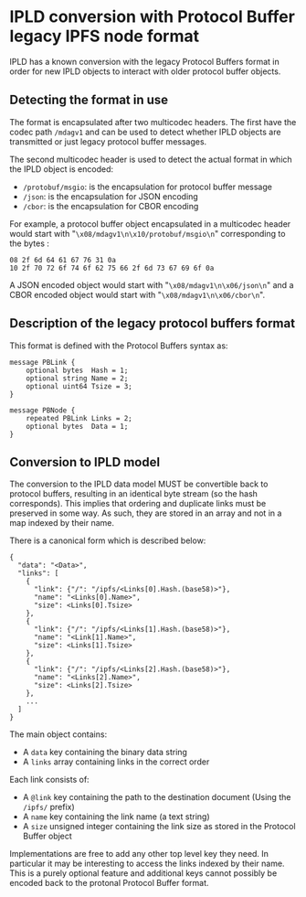 # IPLD conversion with Protocol Buffer legacy IPFS node format

IPLD has a known conversion with the legacy Protocol Buffers format in order for new IPLD objects to interact with older protocol buffer objects.

## Detecting the format in use

The format is encapsulated after two multicodec headers. The first have the codec path `/mdagv1` and can be used to detect whether IPLD objects are transmitted or just legacy protocol buffer messages.

The second multicodec header is used to detect the actual format in which the IPLD object is encoded:

- `/protobuf/msgio`: is the encapsulation for protocol buffer message
- `/json`: is the encapsulation for JSON encoding
- `/cbor`: is the encapsulation for CBOR encoding

For example, a protocol buffer object encapsulated in a multicodec header would start with "`\x08/mdagv1\n\x10/protobuf/msgio\n`" corresponding to the bytes :

    08 2f 6d 64 61 67 76 31 0a
    10 2f 70 72 6f 74 6f 62 75 66 2f 6d 73 67 69 6f 0a

A JSON encoded object would start with "`\x08/mdagv1\n\x06/json\n`" and a CBOR encoded object would start with "`\x08/mdagv1\n\x06/cbor\n`".


## Description of the legacy protocol buffers format

This format is defined with the Protocol Buffers syntax as:

    message PBLink {
        optional bytes  Hash = 1;
        optional string Name = 2;
        optional uint64 Tsize = 3;
    }

    message PBNode {
        repeated PBLink Links = 2;
        optional bytes  Data = 1;
    }

## Conversion to IPLD model

The conversion to the IPLD data model MUST be convertible back to protocol buffers, resulting in an identical byte stream (so the hash corresponds). This implies that ordering and duplicate links must be preserved in some way. As such, they are stored in an array and not in a map indexed by their name.

There is a canonical form which is described below:

    {
      "data": "<Data>",
      "links": [
        {
          "link": {"/": "/ipfs/<Links[0].Hash.(base58)>"},
          "name": "<Links[0].Name>",
          "size": <Links[0].Tsize>
        },
        {
          "link": {"/": "/ipfs/<Links[1].Hash.(base58)>"},
          "name": "<Link[1].Name>",
          "size": <Links[1].Tsize>
        },
        {
          "link": {"/": "/ipfs/<Links[2].Hash.(base58)>"},
          "name": "<Links[2].Name>",
          "size": <Links[2].Tsize>
        },
        ...
      ]
    }

The main object contains:

- A `data` key containing the binary data string
- A `links` array containing links in the correct order

Each link consists of:

- A `@link` key containing the path to the destination document (Using the `/ipfs/` prefix)
- A `name` key containing the link name (a text string)
- A `size` unsigned integer containing the link size as stored in the Protocol Buffer object

Implementations are free to add any other top level key they need. In particular it may be interesting to access the links indexed by their name. This is a purely optional feature and additional keys cannot possibly be encoded back to the protonal Protocol Buffer format.
